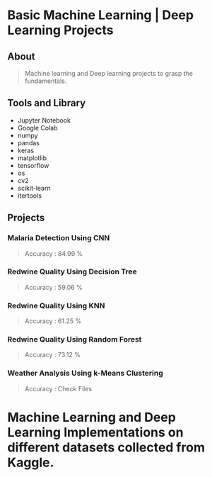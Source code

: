 # Basic Machine Learning | Deep Learning Projects

## About
> Machine learning and Deep learning projects to grasp the fundamentals.

## Tools and Library
- Jupyter Notebook
- Google Colab
- numpy
- pandas
- keras
- matplotlib
- tensorflow
- os
- cv2
- scikit-learn
- itertools

## Projects
### Malaria Detection Using CNN
> Accuracy : 84.99 %

### Redwine Quality Using Decision Tree
> Accuracy : 59.06 %

### Redwine Quality Using KNN
> Accuracy : 61.25 %

### Redwine Quality Using Random Forest
> Accuracy : 73.12 %

### Weather Analysis Using k-Means Clustering
> Accuracy : Check Files

# Machine Learning and Deep Learning Implementations on different datasets collected from Kaggle.